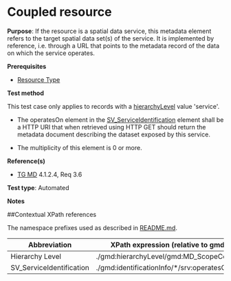# Coupled resource

**Purpose**: If the resource is a spatial data service, this metadata element refers to the
target spatial data set(s) of the service. It is implemented by reference, i.e. through a URL that
points to the metadata record of the data on which the service operates.

**Prerequisites**

* [Resource Type](http://inspire.ec.europa.eu/id/ats/metadata/2.0/sds/resource-type)

**Test method**

This test case only applies to records with a [hierarchyLevel](#hierarchyLevel) value 'service'.

* The operatesOn element in the [SV_ServiceIdentification](#SV_ServiceIdentification) element shall be a HTTP URI that when retrieved using 
HTTP GET should return the metadata document describing the dataset exposed by this service.

* The multiplicity of this element is 0 or more.

**Reference(s)**	 

* [TG MD](http://inspire.ec.europa.eu/id/ats/metadata/2.0/sds/README#ref_TG_MD) 4.1.2.4, Req 3.6

**Test type**: Automated

**Notes**


##Contextual XPath references

The namespace prefixes used as described in [README.md](http://inspire.ec.europa.eu/id/ats/metadata/2.0/sds/README#namespaces).

Abbreviation                                   |  XPath expression (relative to gmd:MD_Metadata)
-----------------------------------------------| -------------------------------------------------------------------------
<a name="hierarchyLevel"></a> Hierarchy Level | ./gmd:hierarchyLevel/gmd:MD_ScopeCode/@codeListValue
<a name="coupling"></a> SV_ServiceIdentification   | ./gmd:identificationInfo/\*/srv:operatesOn
